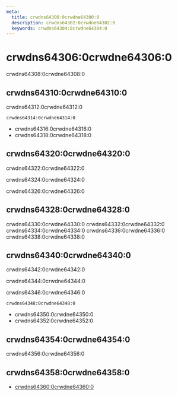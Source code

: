 ```yaml
---
meta:
  title: crwdns64300:0crwdne64300:0
  description: crwdns64302:0crwdne64302:0
  keywords: crwdns64304:0crwdne64304:0
---
```


# crwdns64306:0crwdne64306:0
crwdns64308:0crwdne64308:0

<entry-ad />

## crwdns64310:0crwdne64310:0
crwdns64312:0crwdne64312:0

`crwdns64314:0crwdne64314:0`
- crwdns64316:0crwdne64316:0
- crwdns64318:0crwdne64318:0


## crwdns64320:0crwdne64320:0
crwdns64322:0crwdne64322:0

  crwdns64324:0crwdne64324:0

  crwdns64326:0crwdne64326:0

## crwdns64328:0crwdne64328:0
crwdns64330:0crwdne64330:0
<alert type="success">crwdns64332:0crwdne64332:0</alert>
<alert type="info">crwdns64334:0crwdne64334:0</alert>
<alert type="warning">crwdns64336:0crwdne64336:0</alert>
<alert type="error">crwdns64338:0crwdne64338:0</alert>

## crwdns64340:0crwdne64340:0
crwdns64342:0crwdne64342:0

  crwdns64344:0crwdne64344:0

  crwdns64346:0crwdne64346:0

  `crwdns64348:0crwdne64348:0`
  - crwdns64350:0crwdne64350:0
  - crwdns64352:0crwdne64352:0

## crwdns64354:0crwdne64354:0
crwdns64356:0crwdne64356:0

## crwdns64358:0crwdne64358:0
  - [crwdns64360:0crwdne64360:0]()

<doc-footer />
